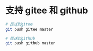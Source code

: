 # 支持 gitee 和 github

```bash
# 推送到gitee
git push gitee master

# 推送到github
git push github master
```

